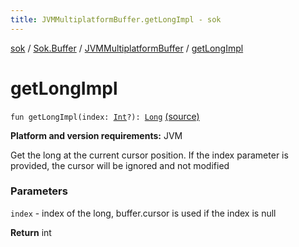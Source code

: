 ```yaml
---
title: JVMMultiplatformBuffer.getLongImpl - sok
---
```


[sok](../../index.html) / [Sok.Buffer](../index.html) / [JVMMultiplatformBuffer](index.html) / [getLongImpl](./get-long-impl.html)

# getLongImpl

`fun getLongImpl(index: `[`Int`](https://kotlinlang.org/api/latest/jvm/stdlib/kotlin/-int/index.html)`?): `[`Long`](https://kotlinlang.org/api/latest/jvm/stdlib/kotlin/-long/index.html) [(source)](https://github.com/SeekDaSky/Sok/tree/master/jvm/sok-jvm/src/Sok/Buffer/JVMMultiplatformBuffer.kt#L129)

**Platform and version requirements:** JVM

Get the long at the current cursor position. If the index parameter is provided, the cursor will be ignored and not modified

### Parameters

`index` - index of the long, buffer.cursor is used if the index is null

**Return**
int

